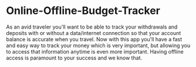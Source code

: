 # Online-Offline-Budget-Tracker
As an avid traveler you'll want to be able to track your withdrawals and deposits with or without a data/internet connection so that your account balance is accurate when you travel.  Now with this app you'll have a fast and easy way to track your money which is very important, but allowing you to access that information anytime is even more important. Having offline access is paramount to your success and we know that.

